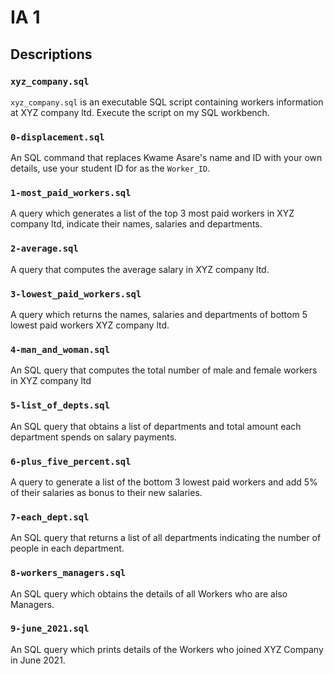 # IA 1

## Descriptions
### `xyz_company.sql`
`xyz_company.sql` is an executable SQL script containing workers information at XYZ company ltd. Execute the script on my SQL workbench.

### `0-displacement.sql`
An SQL command that replaces Kwame Asare's name and ID with your own details, use your student ID for as the `Worker_ID`.

### `1-most_paid_workers.sql`
A query which generates a list of the top 3 most paid workers in XYZ company ltd, indicate their names, salaries and departments.

### `2-average.sql`
A query that computes the average salary in XYZ company ltd.

### `3-lowest_paid_workers.sql`
A query which returns the names, salaries and departments of bottom 5 lowest paid workers XYZ company ltd.

### `4-man_and_woman.sql`
An SQL query that computes the total number of male and female workers in XYZ company ltd

### `5-list_of_depts.sql`
An SQL query that obtains a list of departments and total amount each department spends on salary payments.

### `6-plus_five_percent.sql`
A query to generate a list of the bottom 3 lowest paid workers and add 5% of their salaries as bonus to their new salaries.

### `7-each_dept.sql`
An SQL query that returns a list of all departments indicating the number of people in each department.

### `8-workers_managers.sql`
An SQL query which obtains the details of all Workers who are also Managers. 

### `9-june_2021.sql`
An SQL query which prints details of the Workers who joined XYZ Company in June 2021.